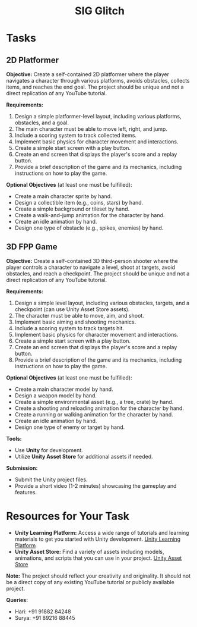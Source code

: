 <p align="center">
<!-- 
<a href="https://aseam.acm.org/">
    <img src="" alt="Logo" width=30%>
  </a>
-->
  <h1 align="center">SIG Glitch</h1>
</p>

# Tasks

## 2D Platformer

**Objective:**
Create a self-contained 2D platformer where the player navigates a character through various platforms, avoids obstacles, collects items, and reaches the end goal. The project should be unique and not a direct replication of any YouTube tutorial.

**Requirements:**

1. Design a simple platformer-level layout, including various platforms, obstacles, and a goal.
2. The main character must be able to move left, right, and jump.
3. Include a scoring system to track collected items.
4. Implement basic physics for character movement and interactions.
5. Create a simple start screen with a play button.
6. Create an end screen that displays the player's score and a replay button.
7. Provide a brief description of the game and its mechanics, including instructions on how to play the game.

**Optional Objectives** (at least one must be fulfilled):

- Create a main character sprite by hand.
- Design a collectible item (e.g., coins, stars) by hand.
- Create a simple background or tileset by hand.
- Create a walk-and-jump animation for the character by hand.
- Create an idle animation by hand.
- Design one type of obstacle (e.g., spikes, enemies) by hand.

## 3D FPP Game

**Objective:**
Create a self-contained 3D third-person shooter where the player controls a character to navigate a level, shoot at targets, avoid obstacles, and reach a checkpoint. The project should be unique and not a direct replication of any YouTube tutorial.

**Requirements:**

1. Design a simple level layout, including various obstacles, targets, and a checkpoint (can use Unity Asset Store assets).
2. The character must be able to move, aim, and shoot.
3. Implement basic aiming and shooting mechanics.
4. Include a scoring system to track targets hit.
5. Implement basic physics for character movement and interactions.
6. Create a simple start screen with a play button.
7. Create an end screen that displays the player's score and a replay button.
8. Provide a brief description of the game and its mechanics, including instructions on how to play the game.

**Optional Objectives** (at least one must be fulfilled):

- Create a main character model by hand.
- Design a weapon model by hand.
- Create a simple environmental asset (e.g., a tree, crate) by hand.
- Create a shooting and reloading animation for the character by hand.
- Create a running or walking animation for the character by hand.
- Create an idle animation by hand.
- Design one type of enemy or target by hand.

**Tools:**

- Use **Unity** for development.
- Utilize **Unity Asset Store** for additional assets if needed.

**Submission:**

- Submit the Unity project files.
- Provide a short video (1-2 minutes) showcasing the gameplay and features.

# Resources for Your Task

- **Unity Learning Platform:** Access a wide range of tutorials and learning materials to get you started with Unity development. [Unity Learning Platform](https://learn.unity.com/)
- **Unity Asset Store:** Find a variety of assets including models, animations, and scripts that you can use in your project. [Unity Asset Store](https://assetstore.unity.com/)

**Note:** The project should reflect your creativity and originality. It should not be a direct copy of any existing YouTube tutorial or publicly available project.

**Queries:**

- Hari: +91 91882 84248
- Surya: +91 89216 88445

